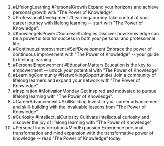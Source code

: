 1. #LifelongLearning #PersonalGrowth Expand your horizons and achieve personal growth with "The Power of Knowledge".
2. #ProfessionalDevelopment #LearningJourney Take control of your career journey with lifelong learning -- start with "The Power of Knowledge".
3. #KnowledgeIsPower #SuccessStrategies Discover how knowledge can be a powerful tool for success in both your personal and professional life.
4. #ContinuousImprovement #SelfDevelopment Embrace the power of continuous improvement with "The Power of Knowledge" -- your guide to lifelong learning.
5. #PersonalEmpowerment #EducationMatters Education is the key to empowerment -- unlock your potential with "The Power of Knowledge".
6. #LearningCommunity #NetworkingOpportunities Join a community of lifelong learners and expand your network with "The Power of Knowledge".
7. #Inspiration #MotivationMonday Get inspired and motivated to pursue lifelong learning with "The Power of Knowledge".
8. #CareerAdvancement #SkillBuilding Invest in your career advancement and skill-building with the invaluable lessons from "The Power of Knowledge".
9. #Curiosity #IntellectualCuriosity Cultivate intellectual curiosity and discover the joy of lifelong learning with "The Power of Knowledge".
10. #PersonalTransformation #MindExpansion Experience personal transformation and mind expansion with the transformative power of knowledge -- read "The Power of Knowledge" today.
